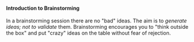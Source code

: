 <link rel="stylesheet" href="{{baseUrl}}/book/css/textbook.css">

<div class="website-content">

#### Introduction to Brainstorming

<div id="main">

<tip-box type="primary">
<include src="../../../common/definitions.md#def-brainstorming" />
</tip-box>

In a brainstorming session there are no "bad" ideas. The aim is to _generate ideas; not to validate_ them. Brainstorming encourages you to "think outside the box" and put "crazy" ideas on the table without fear of rejection.

<p/>

<!-- extras ------------------------------------------------------------------------------------ -->

<panel header=":paperclip: Extras" expandable type="seamless" expanded>

  <panel header=":mortar_board: Learning Outcomes" expandable type="seamless">
    <include src="exercises.md" />
  </panel>

  <panel header=":package: Resources" expandable type="seamless">
    <include src="resources.md" />
  </panel>

  <panel header=":laughing: Humor" expandable type="seamless">
    <include src="humor.md" />
  </panel>

</panel>

</div>
</div>
